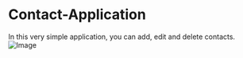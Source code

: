# Contact-Application
In this very simple application, you can add, edit and delete contacts.
<br/>
![Image](https://i.gyazo.com/425c4564bbb6023340053b24a717a088.png)
<br/>
